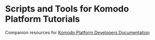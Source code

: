 # Scripts and Tools for Komodo Platform Tutorials

Companion resources for [Komodo Platform Developers Documentation](https://developers.komodoplatform.com/)

